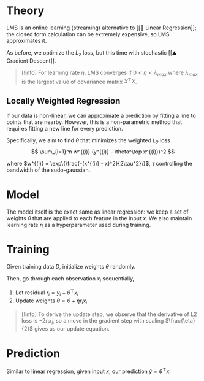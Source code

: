 # Theory
LMS is an online learning (streaming) alternative to [[🏦 Linear Regression]]; the closed form calculation can be extremely expensive, so LMS approximates it.

As before, we optimize the $L_2$ loss, but this time with stochastic [[⛰️ Gradient Descent]].

> [!info]
> For learning rate $\eta$, LMS converges if $0 < \eta < \lambda_{max}$ where $\lambda_{max}$ is the largest value of covariance matrix $X^\top X$.

## Locally Weighted Regression
If our data is non-linear, we can approximate a prediction by fitting a line to points that are nearby. However, this is a non-parametric method that requires fitting a new line for every prediction.

Specifically, we aim to find $\theta$ that minimizes the weighted $L_2$ loss 
$$
\sum_{i=1}^n w^{(i)} (y^{(i)} - \theta^\top x^{(i)})^2
$$

where $w^{(i)} = \exp\{\frac{-(x^{(i)} - x)^2}{2\tau^2}\}$, $\tau$ controlling the bandwidth of the sudo-gaussian.

# Model
The model itself is the exact same as linear regression: we keep a set of weights $\theta$ that are applied to each feature in the input $x$. We also maintain learning rate $\eta$ as a hyperparameter used during training.

# Training
Given training data $D$, initialize weights $\theta$ randomly.

Then, go through each observation $x_i$ sequentially,
1. Let residual $r_i = y_i - \theta^\top x_i$
2. Update weights $\theta = \theta + \eta r_i x_i$

> [!info]
> To derive the update step, we observe that the derivative of L2 loss is $-2r_ix_i$, so a move in the gradient step with scaling $\frac{\eta}{2}$ gives us our update equation.

# Prediction
Similar to linear regression, given input $x$, our prediction $\hat{y} = \theta^\top x$.